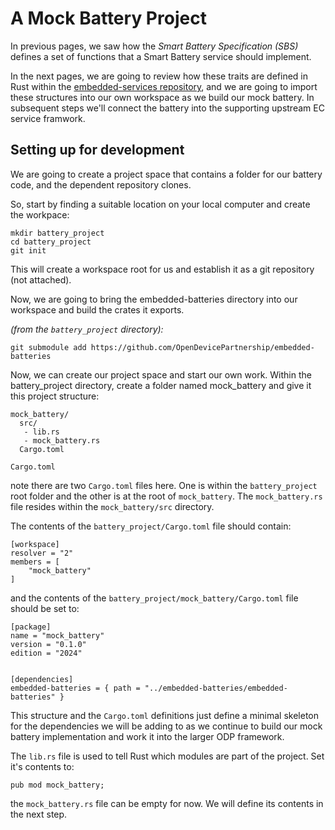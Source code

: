 # A Mock Battery Project

In previous pages, we saw how the _Smart Battery Specification (SBS)_ defines a set of functions that a Smart Battery service should implement.

In the next pages, we are going to review how these traits are defined in Rust within the [embedded-services repository](https://github.com/OpenDevicePartnership/embedded-services/), and we are going to import these structures into our own workspace as we build our mock battery.
In subsequent steps we'll connect the battery into the supporting upstream EC service framwork.

## Setting up for development
We are going to create a project space that contains a folder for our battery code, and the dependent repository clones.

So, start by finding a suitable location on your local computer and create the workpace:

```
mkdir battery_project
cd battery_project
git init
```
This will create a workspace root for us and establish it as a git repository (not attached).

Now, we are going to bring the embedded-batteries directory
into our workspace and build the crates it exports.

_(from the `battery_project` directory):_
```
git submodule add https://github.com/OpenDevicePartnership/embedded-batteries
```



Now, we can create our project space and start our own work.  Within the battery_project directory, create a folder named mock_battery and give it this project structure:

```
mock_battery/
  src/ 
   - lib.rs
   - mock_battery.rs
  Cargo.toml 
  
Cargo.toml  
```
note there are two `Cargo.toml` files here. One is within the `battery_project` root folder and the other is at the root of `mock_battery`.  The `mock_battery.rs` file resides within the `mock_battery/src` directory.

The contents of the `battery_project/Cargo.toml` file should contain:

```
[workspace]
resolver = "2"
members = [
    "mock_battery"
]

```
and the contents of the `battery_project/mock_battery/Cargo.toml` file should be set to:

```
[package]
name = "mock_battery"
version = "0.1.0"
edition = "2024"


[dependencies]
embedded-batteries = { path = "../embedded-batteries/embedded-batteries" }
```

This structure and the `Cargo.toml` definitions just define a minimal skeleton for the dependencies we will be adding to as we continue to build our mock battery implementation and work it into the larger ODP framework.

The `lib.rs` file is used to tell Rust which modules are part of the project. Set it's contents to:
```
pub mod mock_battery;
```

the `mock_battery.rs` file can be empty for now.  We will define its contents in the next step.

